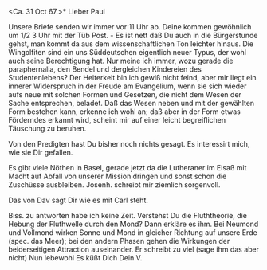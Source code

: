  <Ca. 31 Oct 67.>*
Lieber Paul

Unsere Briefe senden wir immer vor 11 Uhr ab. Deine kommen gewöhnlich um 1/2 3 Uhr mit der Tüb Post. - Es ist nett daß Du auch in die Bürgerstunde gehst, man kommt da aus dem wissenschaftlichen Ton leichter hinaus. Die Wingolfiten sind ein uns Süddeutschen eigentlich neuer Typus, der wohl auch seine Berechtigung hat. Nur meine ich immer, wozu gerade die paraphernalia, den Bendel und dergleichen Kindereien des Studentenlebens? Der Heiterkeit bin ich gewiß nicht feind, aber mir liegt ein innerer Widerspruch in der Freude am Evangelium, wenn sie sich wieder aufs neue mit solchen Formen und Gesetzen, die nicht dem Wesen der Sache entsprechen, beladet. Daß das Wesen neben und mit der gewählten Form bestehen kann, erkenne ich wohl an; daß aber in der Form etwas Förderndes erkannt wird, scheint mir auf einer leicht begreiflichen Täuschung zu beruhen.

Von den Predigten hast Du bisher noch nichts gesagt. Es interessirt mich, wie sie Dir gefallen.

Es gibt viele Nöthen in Basel, gerade jetzt da die Lutheraner im Elsaß mit Macht auf Abfall von unserer Mission dringen und sonst schon die Zuschüsse ausbleiben. Josenh. schreibt mir ziemlich sorgenvoll.

Das von Dav sagt Dir wie es mit Carl steht.

Biss. zu antworten habe ich keine Zeit. Verstehst Du die Fluththeorie, die Hebung der Fluthwelle durch den Mond? Dann erkläre es ihm. Bei Neumond und Vollmond wirken Sonne und Mond in gleicher Richtung auf unsere Erde (spec. das Meer); bei den andern Phasen gehen die Wirkungen der beiderseitigen Attraction auseinander. Er schreibt zu viel (sage ihm das aber nicht) 
 Nun lebewohl
 Es küßt Dich
 Dein V.
